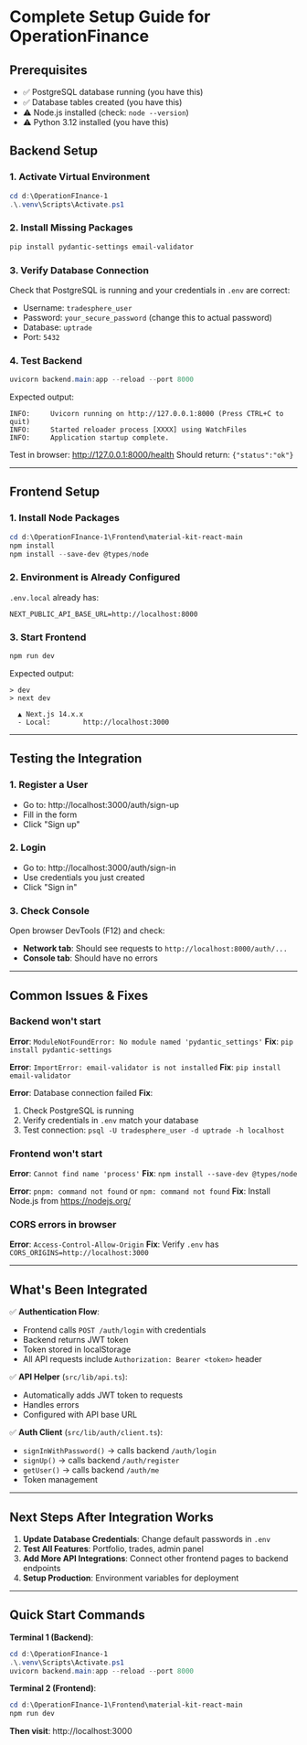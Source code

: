 # Complete Setup Guide for OperationFinance

## Prerequisites
- ✅ PostgreSQL database running (you have this)
- ✅ Database tables created (you have this)
- ⚠️ Node.js installed (check: `node --version`)
- ⚠️ Python 3.12 installed (you have this)

## Backend Setup

### 1. Activate Virtual Environment
```powershell
cd d:\OperationFInance-1
.\.venv\Scripts\Activate.ps1
```

### 2. Install Missing Packages
```powershell
pip install pydantic-settings email-validator
```

### 3. Verify Database Connection
Check that PostgreSQL is running and your credentials in `.env` are correct:
- Username: `tradesphere_user`
- Password: `your_secure_password` (change this to actual password)
- Database: `uptrade`
- Port: `5432`

### 4. Test Backend
```powershell
uvicorn backend.main:app --reload --port 8000
```

Expected output:
```
INFO:     Uvicorn running on http://127.0.0.1:8000 (Press CTRL+C to quit)
INFO:     Started reloader process [XXXX] using WatchFiles
INFO:     Application startup complete.
```

Test in browser: http://127.0.0.1:8000/health
Should return: `{"status":"ok"}`

---

## Frontend Setup

### 1. Install Node Packages
```powershell
cd d:\OperationFInance-1\Frontend\material-kit-react-main
npm install
npm install --save-dev @types/node
```

### 2. Environment is Already Configured
`.env.local` already has:
```
NEXT_PUBLIC_API_BASE_URL=http://localhost:8000
```

### 3. Start Frontend
```powershell
npm run dev
```

Expected output:
```
> dev
> next dev

  ▲ Next.js 14.x.x
  - Local:        http://localhost:3000
```

---

## Testing the Integration

### 1. Register a User
- Go to: http://localhost:3000/auth/sign-up
- Fill in the form
- Click "Sign up"

### 2. Login
- Go to: http://localhost:3000/auth/sign-in
- Use credentials you just created
- Click "Sign in"

### 3. Check Console
Open browser DevTools (F12) and check:
- **Network tab**: Should see requests to `http://localhost:8000/auth/...`
- **Console tab**: Should have no errors

---

## Common Issues & Fixes

### Backend won't start
**Error**: `ModuleNotFoundError: No module named 'pydantic_settings'`
**Fix**: `pip install pydantic-settings`

**Error**: `ImportError: email-validator is not installed`
**Fix**: `pip install email-validator`

**Error**: Database connection failed
**Fix**: 
1. Check PostgreSQL is running
2. Verify credentials in `.env` match your database
3. Test connection: `psql -U tradesphere_user -d uptrade -h localhost`

### Frontend won't start
**Error**: `Cannot find name 'process'`
**Fix**: `npm install --save-dev @types/node`

**Error**: `pnpm: command not found` or `npm: command not found`
**Fix**: Install Node.js from https://nodejs.org/

### CORS errors in browser
**Error**: `Access-Control-Allow-Origin`
**Fix**: Verify `.env` has `CORS_ORIGINS=http://localhost:3000`

---

## What's Been Integrated

✅ **Authentication Flow**:
- Frontend calls `POST /auth/login` with credentials
- Backend returns JWT token
- Token stored in localStorage
- All API requests include `Authorization: Bearer <token>` header

✅ **API Helper** (`src/lib/api.ts`):
- Automatically adds JWT token to requests
- Handles errors
- Configured with API base URL

✅ **Auth Client** (`src/lib/auth/client.ts`):
- `signInWithPassword()` → calls backend `/auth/login`
- `signUp()` → calls backend `/auth/register`
- `getUser()` → calls backend `/auth/me`
- Token management

---

## Next Steps After Integration Works

1. **Update Database Credentials**: Change default passwords in `.env`
2. **Test All Features**: Portfolio, trades, admin panel
3. **Add More API Integrations**: Connect other frontend pages to backend endpoints
4. **Setup Production**: Environment variables for deployment

---

## Quick Start Commands

**Terminal 1 (Backend)**:
```powershell
cd d:\OperationFInance-1
.\.venv\Scripts\Activate.ps1
uvicorn backend.main:app --reload --port 8000
```

**Terminal 2 (Frontend)**:
```powershell
cd d:\OperationFInance-1\Frontend\material-kit-react-main
npm run dev
```

**Then visit**: http://localhost:3000
